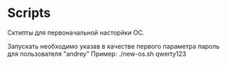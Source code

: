 # Scripts
Сктипты для первоначальной насторйки ОС.

Запускать необходимо указав в качестве первого параметра пароль для пользователя "andrey"
Пример: ./new-os.sh qwerty123